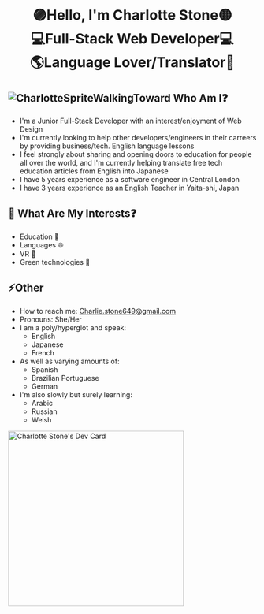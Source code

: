 <h1 align="center">🟣Hello, I'm Charlotte Stone🟡 <br>💻Full-Stack Web Developer💻<br>🌎Language Lover/Translator💬</h1>

## ![CharlotteSpriteWalkingToward](https://github.com/Terafora/Terafora/assets/144109245/3d4d63ff-3898-4ea3-92b7-c471140e5931) Who Am I❓ 

  - I'm a Junior Full-Stack Developer with an interest/enjoyment of Web Design
  - I'm currently looking to help other developers/engineers in their carreers by providing business/tech. English language lessons
  - I feel strongly about sharing and opening doors to education for people all over the world, and I'm currently helping translate free tech education articles from English into Japanese
  - I have 5 years experience as a software engineer in Central London
  - I have 3 years experience as an English Teacher in Yaita-shi, Japan

   <!-- [![GitHub Streak](https://streak-stats.demolab.com?user=Terafora&theme=github-light&hide_border=true&date_format=j%20M%5B%20Y%5D&exclude_days=Sun%2CSat&card_width=700)](https://git.io/streak-stats) -->

## 🔭 What Are My Interests❓

  - Education 🏫
  - Languages 🌐
  - VR 🥽
  - Green technologies 🍃

   <!-- [![Top Langs](https://github-readme-stats.vercel.app/api/top-langs/?username=Terafora&layout=compact)](https://github.com/anuraghazra/github-readme-stats) -->

## ⚡Other

  - How to reach me: Charlie.stone649@gmail.com
  - Pronouns: She/Her
  - I am a poly/hyperglot and speak:
    - English
    - Japanese
    - French
- As well as varying amounts of:
  - Spanish
  - Brazilian Portuguese
  - German
- I'm also slowly but surely learning:
  - Arabic
  - Russian
  - Welsh

<a href="https://app.daily.dev/terafora"><img src="https://api.daily.dev/devcards/v2/dB1ymhytdbfPXYQZOCSmx.png?type=default&r=nyd" width="356" alt="Charlotte Stone's Dev Card"/></a>
